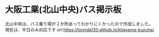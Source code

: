# 大阪工業(北山中央)バス掲示板

北山中央は、バス乗り場が２か所あってわかりにくかったので作成しました。
現在は、平日のみ対応です
url:https://tomida130.github.io/kitayama-kuzuha/
